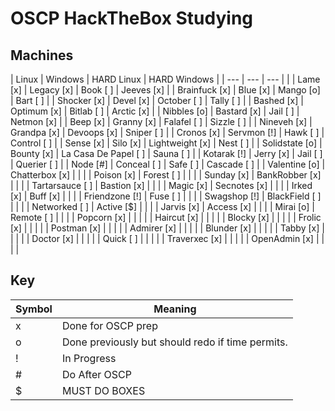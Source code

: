# OSCP HackTheBox Studying

## Machines

| Linux            | Windows         | HARD Linux            | HARD Windows  |
| ---              | ---             | ---                   |               |
| Lame        [x]  | Legacy     [x]  | Book             [ ]  | Jeeves   [x]  |
| Brainfuck   [x]  | Blue       [x]  | Mango            [o]  | Bart     [ ]  |
| Shocker     [x]  | Devel      [x]  | October          [ ]  | Tally    [ ]  |
| Bashed      [x]  | Optimum    [x]  | Bitlab           [ ]  | Arctic   [x]  |
| Nibbles     [o]  | Bastard    [x]  | Jail             [ ]  | Netmon   [x]  |
| Beep        [x]  | Granny     [x]  | Falafel          [ ]  | Sizzle   [ ]  |
| Nineveh     [x]  | Grandpa    [x]  | Devoops          [x]  | Sniper   [ ]  |
| Cronos      [x]  | Servmon    [!]  | Hawk             [ ]  | Control  [ ]  |
| Sense       [x]  | Silo       [x]  | Lightweight      [x]  | Nest     [ ]  |
| Solidstate  [o]  | Bounty     [x]  | La Casa De Papel [ ]  | Sauna    [ ]  |
| Kotarak     [!]  | Jerry      [x]  | Jail             [ ]  | Querier  [ ]  |
| Node        [#]  | Conceal    [ ]  | Safe             [ ]  | Cascade  [ ]  |
| Valentine   [o]  | Chatterbox [x]  |                       |               |
| Poison      [x]  | Forest     [ ]  |                       |               |
| Sunday      [x]  | BankRobber [x]  |                       |               |
| Tartarsauce [ ]  | Bastion    [x]  |                       |               |
| Magic       [x]  | Secnotes   [x]  |                       |               |
| Irked       [x]  | Buff       [x]  |                       |               |
| Friendzone  [!]  | Fuse       [ ]  |                       |               |
| Swagshop    [!]  | BlackField [ ]  |                       |               |
| Networked   [ ]  | Active     [$]  |                       |               |
| Jarvis      [x]  | Access     [x]  |                       |               |
| Mirai       [o]  | Remote     [ ]  |                       |               |
| Popcorn     [x]  |                 |                       |               |
| Haircut     [x]  |                 |                       |               |
| Blocky      [x]  |                 |                       |               |
| Frolic      [x]  |                 |                       |               |
| Postman     [x]  |                 |                       |               |
| Admirer     [x]  |                 |                       |               |
| Blunder     [x]  |                 |                       |               |
| Tabby       [x]  |                 |                       |               |
| Doctor      [x]  |                 |                       |               |
| Quick       [ ]  |                 |                       |               |
| Traverxec   [x]  |                 |                       |               |
| OpenAdmin   [x]  |                 |                       |               |


## Key

| Symbol | Meaning                                           |
| ---    | ---                                               |
| x      | Done for OSCP prep                                |
| o      | Done previously but should redo if time permits.  |
| !      | In Progress                                       |
| #      | Do After OSCP                                     |
| $      | MUST DO BOXES                                     |

